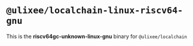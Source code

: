 # `@ulixee/localchain-linux-riscv64-gnu`

This is the **riscv64gc-unknown-linux-gnu** binary for `@ulixee/localchain`
